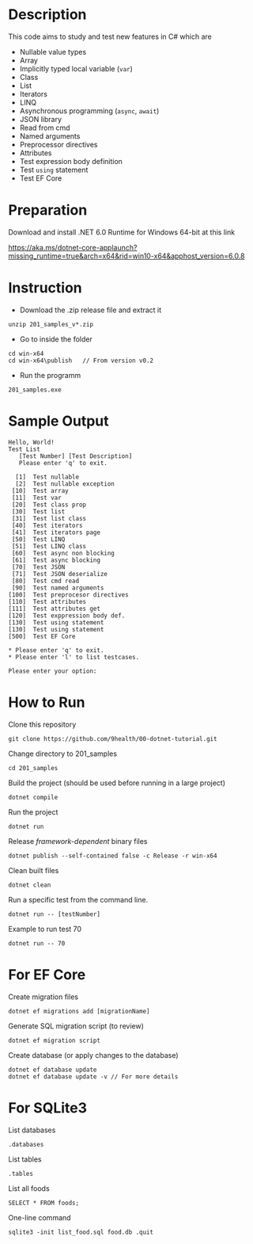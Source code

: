 # Description

This code aims to study and test new features in C# which are

- Nullable value types
- Array
- Implicitly typed local variable (`var`)
- Class
- List
- Iterators
- LINQ
- Asynchronous programming (`async`, `await`)
- JSON library
- Read from cmd
- Named arguments
- Preprocessor directives
- Attributes
- Test expression body definition
- Test `using` statement
- Test EF Core

# Preparation

Download and install .NET 6.0 Runtime for Windows 64-bit at this link

https://aka.ms/dotnet-core-applaunch?missing_runtime=true&arch=x64&rid=win10-x64&apphost_version=6.0.8

# Instruction

- Download the .zip release file and extract it
```
unzip 201_samples_v*.zip
```

- Go to inside the folder
```
cd win-x64
cd win-x64\publish   // From version v0.2
```

- Run the programm
```
201_samples.exe
```

# Sample Output
```
Hello, World!
Test List
   [Test Number] [Test Description]
   Please enter 'q' to exit.

  [1]  Test nullable
  [2]  Test nullable exception
 [10]  Test array
 [11]  Test var
 [20]  Test class prop
 [30]  Test list
 [31]  Test list class
 [40]  Test iterators
 [41]  Test iterators page
 [50]  Test LINQ
 [51]  Test LINQ class
 [60]  Test async non blocking
 [61]  Test async blocking
 [70]  Test JSON
 [71]  Test JSON deserialize
 [80]  Test cmd read
 [90]  Test named arguments
[100]  Test preprocesor directives
[110]  Test attributes
[111]  Test attributes get
[120]  Test exppression body def.
[130]  Test using statement
[130]  Test using statement
[500]  Test EF Core

* Please enter 'q' to exit.
* Please enter 'l' to list testcases.

Please enter your option:
```

# How to Run
Clone this repository
```
git clone https://github.com/9health/00-dotnet-tutorial.git
```

Change directory to 201_samples
```
cd 201_samples
```

Build the project (should be used before running in a large project)
```
dotnet compile
```

Run the project
```
dotnet run
```

Release _framework-dependent_ binary files
```
dotnet publish --self-contained false -c Release -r win-x64
```

Clean built files
```
dotnet clean
```

Run a specific test from the command line.
```
dotnet run -- [testNumber]
```

Example to run test 70
```
dotnet run -- 70
```

# For EF Core
Create migration files
```
dotnet ef migrations add [migrationName]
```

Generate SQL migration script (to review)
```
dotnet ef migration script
```

Create database (or apply changes to the database)
```
dotnet ef database update
dotnet ef database update -v // For more details
```

# For SQLite3
List databases
```
.databases
```

List tables
```
.tables
```

List all foods
```
SELECT * FROM foods;
```

One-line command
```
sqlite3 -init list_food.sql food.db .quit
```
